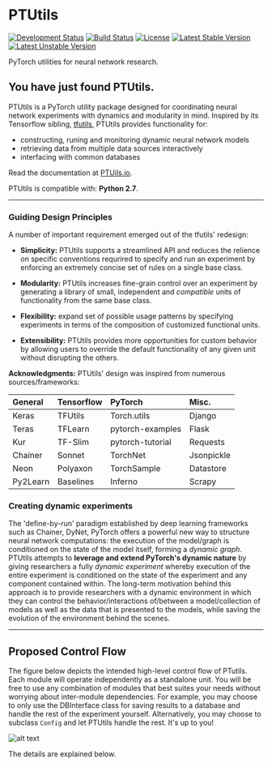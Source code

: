 # PTUtils
[![Development Status](https://img.shields.io/badge/development%20status-alpha-brightgreen.svg)](https://github.com/alexandonian/ptutils/blob/master)
[![Build Status](https://travis-ci.org/alexandonian/ptutils.svg?branch=master)](https://travis-ci.org/alexandonian/ptutils)
[![License](https://img.shields.io/badge/license-MIT-blue.svg)](https://github.com/alexandonian/ptutils/blob/master/LICENSE.txt)
[![Latest Stable Version](https://img.shields.io/badge/stable-N%2FA-yellow.svg)](https://github.com/alexandonian/ptutils/blob/master)
[![Latest Unstable Version](https://img.shields.io/badge/unstable-dev-orange.svg)](https://github.com/alexandonian/ptutils/blob/master)

PyTorch utilities for neural network research.


## You have just found PTUtils.
PTUtils is a PyTorch utility package designed for coordinating neural network experiments with dynamics and modularity in mind. Inspired by its Tensorflow sibling, [tfutils](https://github.com/neuroailab/tfutils), PTUtils provides functionality for:

- constructing, runing and monitoring dynamic neural network models
- retrieving data from multiple data sources interactively
- interfacing with common databases

Read the documentation at [PTUils.io](https://github.com/alexandonian/ptutils).

PTUtils is compatible with: __Python 2.7__.

------------------

### Guiding Design Principles
A number of important requirement emerged out of the tfutils' redesign:

* __Simplicity:__  PTUtils supports a streamlined API and reduces the relience on specific conventions requrired to specify and run an experiment by enforcing an extremely concise set of rules on a single base class.

* __Modularity:__ PTUtils increases fine-grain control over an experiment by generating a library of small, independent and *compatible* units of functionality from the same base class.

* __Flexibility:__ expand set of possible usage patterns by specifying experiments in terms of the composition of customized functional units.

* __Extensibility:__ PTUtils provides more opportunities for custom behavior by allowing users to override the default functionality of any given unit without disrupting the others.

**Acknowledgments:** PTUtils' design was inspired from numerous sources/frameworks:

| General  | Tensorflow | PyTorch          | Misc.      |
| :------- |:---------  | :--------------- | :-----     |
| Keras    | TFUtils    | Torch.utils      | Django     |
| Teras    | TFLearn    | pytorch-examples | Flask      |
| Kur      | TF-Slim    | pytorch-tutorial | Requests   |
| Chainer  | Sonnet     | TorchNet         | Jsonpickle |
| Neon     | Polyaxon   | TorchSample      | Datastore  |
| Py2Learn | Baselines  | Inferno          | Scrapy     |

### Creating dynamic experiments
The 'define-by-run' paradigm established by deep learning frameworks such as Chainer, DyNet, PyTorch offers a powerful new way to structure neural network computations: the execution of the model/graph is conditioned on the state of the model itself, forming a *dynamic graph*. PTUtils attempts to **leverage and extend PyTorch's dynamic nature** by giving researchers a fully *dynamic experiment* whereby execution of the entire experiment is conditioned on the state of the experiment and any component contained within. The long-term motivation behind this approach is to provide researchers with a dynamic environment in which they can control the behavior/interactions of/between a model/collection of models as well as the data that is presented to the models, while saving the evolution of the environment behind the scenes. 


---

## Proposed Control Flow

The figure below depicts the intended high-level control flow of PTutils. Each module will operate independently as a standalone unit. You will be free to use any combination of modules that best suites your needs without worrying about inter-module dependencies. For example, you may choose to only use the DBInterface class for saving results to a database and handle the rest of the experiment yourself. Alternatively, you may choose to subclass `Config` and let PTUtils handle the rest. It's up to you!

![alt text](control_flow.png "Control Flow")

The details are explained below.

